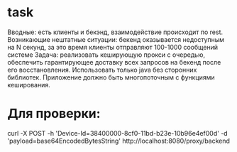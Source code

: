 # task

Вводные: есть клиенты и бекэнд, взаимодействие происходит по rest.
Возникающие нештатные ситуации: бекенд оказывается недоступным на N секунд, за это время клиенты отправляют 100-1000 сообщений системе
Задача: реализовать кеширующую прокси с очередью, обеспечить гарантирующее доставку всех запросов на бекенд после его восстановления.
Использовать только java без сторонних библиотек.
Приложение должно быть многопоточным с функциями кеширования.

# Для проверки:
curl -X POST -h 'Device-Id=38400000-8cf0-11bd-b23e-10b96e4ef00d' -d 'payload=base64EncodedBytesString' http://localhost:8080/proxy/backend
